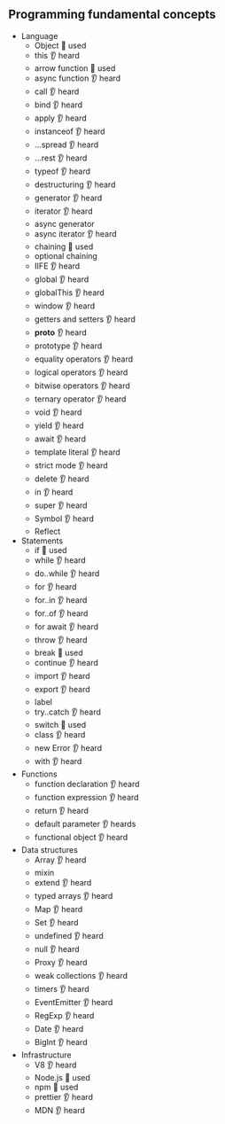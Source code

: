 ## Programming fundamental concepts

- Language
  - Object 🙋 used
  - this 👂 heard
  - arrow function 🙋 used
  - async function 👂 heard
  - call 👂 heard
  - bind 👂 heard
  - apply 👂 heard
  - instanceof 👂 heard
  - ...spread 👂 heard
  - ...rest 👂 heard
  - typeof 👂 heard
  - destructuring 👂 heard
  - generator 👂 heard
  - iterator 👂 heard
  - async generator
  - async iterator 👂 heard
  - chaining 🙋 used
  - optional chaining
  - IIFE 👂 heard
  - global 👂 heard
  - globalThis 👂 heard
  - window 👂 heard
  - getters and setters 👂 heard
  - __proto__ 👂 heard
  - prototype 👂 heard 
  - equality operators 👂 heard
  - logical operators 👂 heard
  - bitwise operators 👂 heard
  - ternary operator 👂 heard
  - void 👂 heard
  - yield 👂 heard
  - await 👂 heard
  - template literal 👂 heard
  - strict mode 👂 heard
  - delete 👂 heard
  - in 👂 heard
  - super 👂 heard
  - Symbol 👂 heard
  - Reflect
- Statements
  - if 🙋 used
  - while 👂 heard
  - do..while 👂 heard
  - for 👂 heard
  - for..in 👂 heard
  - for..of 👂 heard
  - for await 👂 heard
  - throw 👂 heard
  - break 🙋 used
  - continue 👂 heard
  - import 👂 heard
  - export 👂 heard
  - label
  - try..catch 👂 heard
  - switch 🙋 used
  - class 👂 heard
  - new Error 👂 heard
  - with 👂 heard
- Functions
  - function declaration 👂 heard
  - function expression 👂 heard
  - return  👂 heard
  - default parameter 👂 heards
  - functional object 👂 heard
- Data structures
  - Array 👂 heard
  - mixin
  - extend 👂 heard
  - typed arrays 👂 heard
  - Map 👂 heard
  - Set 👂 heard
  - undefined 👂 heard
  - null 👂 heard
  - Proxy 👂 heard
  - weak collections 👂 heard
  - timers 👂 heard
  - EventEmitter 👂 heard
  - RegExp 👂 heard
  - Date 👂 heard
  - BigInt 👂 heard
- Infrastructure
  - V8 👂 heard
  - Node.js 🙋 used
  - npm 🙋 used
  - prettier 👂 heard
  - MDN 👂 heard
